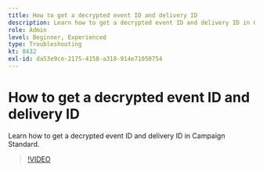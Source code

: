```yaml
---
title: How to get a decrypted event ID and delivery ID
description: Learn how to get a decrypted event ID and delivery ID in Campaign Standard.
role: Admin
level: Beginner, Experienced
type: Troubleshooting
kt: 8432
exl-id: da53e9ce-2175-4158-a318-914e71050754
---
```

# How to get a decrypted event ID and delivery ID

Learn how to get a decrypted event ID and delivery ID in Campaign Standard.

>[!VIDEO](https://video.tv.adobe.com/v/335989?quality=12&learn=on)

